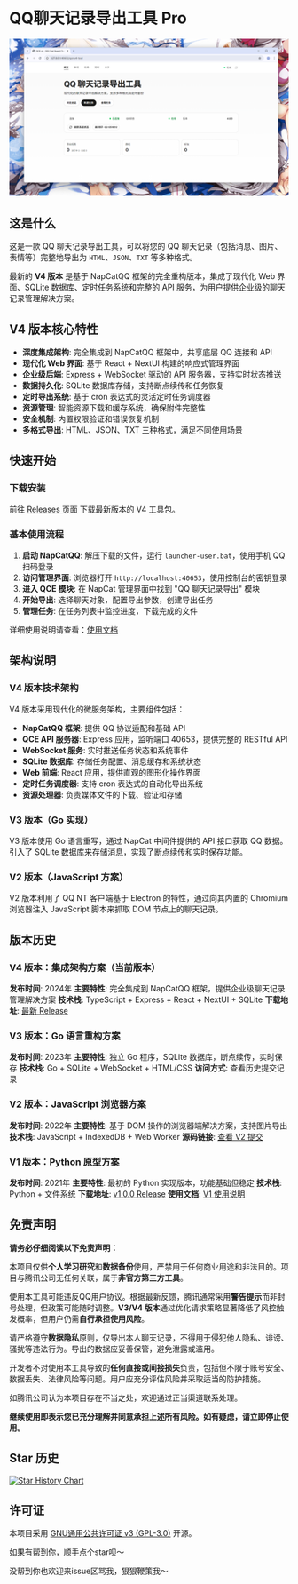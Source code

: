 # QQ聊天记录导出工具 Pro

![QCE V4 界面截图](image.png)

## 这是什么

这是一款 QQ 聊天记录导出工具，可以将您的 QQ 聊天记录（包括消息、图片、表情等）完整地导出为 `HTML`、`JSON`、`TXT` 等多种格式。

最新的 **V4 版本** 是基于 NapCatQQ 框架的完全重构版本，集成了现代化 Web 界面、SQLite 数据库、定时任务系统和完整的 API 服务，为用户提供企业级的聊天记录管理解决方案。


## V4 版本核心特性

- **深度集成架构**: 完全集成到 NapCatQQ 框架中，共享底层 QQ 连接和 API
- **现代化 Web 界面**: 基于 React + NextUI 构建的响应式管理界面
- **企业级后端**: Express + WebSocket 驱动的 API 服务器，支持实时状态推送
- **数据持久化**: SQLite 数据库存储，支持断点续传和任务恢复
- **定时导出系统**: 基于 cron 表达式的灵活定时任务调度器
- **资源管理**: 智能资源下载和缓存系统，确保附件完整性
- **安全机制**: 内置权限验证和错误恢复机制
- **多格式导出**: HTML、JSON、TXT 三种格式，满足不同使用场景

## 快速开始

### 下载安装

前往 [Releases 页面](https://github.com/shuakami/qq-chat-exporter/releases) 下载最新版本的 V4 工具包。

### 基本使用流程

1.  **启动 NapCatQQ**: 解压下载的文件，运行 `launcher-user.bat`，使用手机 QQ 扫码登录
2.  **访问管理界面**: 浏览器打开 `http://localhost:40653`，使用控制台的密钥登录
3.  **进入 QCE 模块**: 在 NapCat 管理界面中找到 "QQ 聊天记录导出" 模块
4.  **开始导出**: 选择聊天对象，配置导出参数，创建导出任务
5.  **管理任务**: 在任务列表中监控进度，下载完成的文件

详细使用说明请查看：[使用文档](https://qce.sdjz.wiki)

## 架构说明

### V4 版本技术架构
V4 版本采用现代化的微服务架构，主要组件包括：

- **NapCatQQ 框架**: 提供 QQ 协议适配和基础 API
- **QCE API 服务器**: Express 应用，监听端口 40653，提供完整的 RESTful API
- **WebSocket 服务**: 实时推送任务状态和系统事件  
- **SQLite 数据库**: 存储任务配置、消息缓存和系统状态
- **Web 前端**: React 应用，提供直观的图形化操作界面
- **定时任务调度器**: 支持 cron 表达式的自动化导出系统
- **资源处理器**: 负责媒体文件的下载、验证和存储

### V3 版本（Go 实现）
V3 版本使用 Go 语言重写，通过 NapCat 中间件提供的 API 接口获取 QQ 数据。引入了 SQLite 数据库来存储消息，实现了断点续传和实时保存功能。

### V2 版本（JavaScript 方案）
V2 版本利用了 QQ NT 客户端基于 Electron 的特性，通过向其内置的 Chromium 浏览器注入 JavaScript 脚本来抓取 DOM 节点上的聊天记录。

## 版本历史

### V4 版本：集成架构方案（当前版本）
**发布时间**: 2024年
**主要特性**: 完全集成到 NapCatQQ 框架，提供企业级聊天记录管理解决方案
**技术栈**: TypeScript + Express + React + NextUI + SQLite
**下载地址**: [最新 Release](https://github.com/shuakami/qq-chat-exporter/releases/latest)

### V3 版本：Go 语言重构方案
**发布时间**: 2023年
**主要特性**: 独立 Go 程序，SQLite 数据库，断点续传，实时保存
**技术栈**: Go + SQLite + WebSocket + HTML/CSS
**访问方式**: 查看历史提交记录

### V2 版本：JavaScript 浏览器方案
**发布时间**: 2022年
**主要特性**: 基于 DOM 操作的浏览器端解决方案，支持图片导出
**技术栈**: JavaScript + IndexedDB + Web Worker
**源码链接**: [查看 V2 提交](https://github.com/shuakami/qq-chat-exporter/tree/a257756a22febfba783e8ce5926c5382f81e57f6)

### V1 版本：Python 原型方案
**发布时间**: 2021年
**主要特性**: 最初的 Python 实现版本，功能基础但稳定
**技术栈**: Python + 文件系统
**下载地址**: [v1.0.0 Release](https://github.com/shuakami/qq-chat-exporter/releases/tag/v1.0.0)
**使用文档**: [V1 使用说明](https://github.com/shuakami/qq-chat-exporter/tree/144c3e74c658b2822ad36ac6423d84716b0519b5)

## 免责声明

**请务必仔细阅读以下免责声明：**

本项目仅供**个人学习研究**和**数据备份**使用，严禁用于任何商业用途和非法目的。项目与腾讯公司无任何关联，属于**非官方第三方工具**。

使用本工具可能违反QQ用户协议。根据最新反馈，腾讯通常采用**警告提示**而非封号处理，但政策可能随时调整。**V3/V4 版本**通过优化请求策略显著降低了风控触发概率，但用户仍需**自行承担使用风险**。

请严格遵守**数据隐私**原则，仅导出本人聊天记录，不得用于侵犯他人隐私、诽谤、骚扰等违法行为。导出的数据应妥善保管，避免泄露或滥用。

开发者不对使用本工具导致的**任何直接或间接损失**负责，包括但不限于账号安全、数据丢失、法律风险等问题。用户应充分评估风险并采取适当的防护措施。

如腾讯公司认为本项目存在不当之处，欢迎通过正当渠道联系处理。

**继续使用即表示您已充分理解并同意承担上述所有风险。如有疑虑，请立即停止使用。**

## Star 历史

[![Star History Chart](https://api.star-history.com/svg?repos=shuakami/qq-chat-exporter&type=Date)](https://star-history.com/#shuakami/qq-chat-exporter&Date)

## 许可证

本项目采用 [GNU通用公共许可证 v3 (GPL-3.0)](https://www.gnu.org/licenses/gpl-3.0.html) 开源。

如果有帮到你，顺手点个star呗～

没帮到你也欢迎来issue区骂我，狠狠鞭策我～